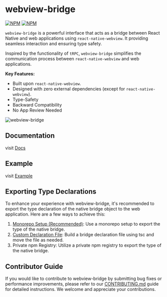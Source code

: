 # webview-bridge

[![NPM](https://img.shields.io/npm/v/%40rnbridge%2Fnative/latest?label=%40rnbridge%2Fnative)](https://www.npmjs.com/package/@webview-bridge/react-native)
[![NPM](https://img.shields.io/npm/v/%40rnbridge%2Fweb/latest?label=%40rnbridge%2Fweb)](https://www.npmjs.com/package/@webview-bridge/web)

`webview-bridge` is a powerful interface that acts as a bridge between React Native and web applications using `react-native-webview`. It providing seamless interaction and ensuring type safety.

Inspired by the functionality of `tRPC`, `webview-bridge` simplifies the communication process between `react-native-webview` and web applications.

**Key Features:**

- Built upon `react-native-webview`.
- Designed with zero external dependencies (except for `react-native-webview`).
- Type-Safety
- Backward Compatibility
- No App Review Needed

![webview-bridge](https://github.com/gronxb/webview-bridge/assets/41789633/a93e6439-f410-42ac-bc4b-b8f32213a537)

## Documentation

visit [Docs](https://gronxb.github.io/webview-bridge)

## Example

visit [Example](https://github.com/gronxb/webview-bridge-example)

## Exporting Type Declarations

To enhance your experience with webview-bridge, it's recommended to export the type declaration of the native bridge object to the web application. Here are a few ways to achieve this:

1. [Monorepo Setup (Recommended)](https://gronxb.github.io/webview-bridge/exporting-type-declarations/monorepo): Use a monorepo setup to export the type of the native bridge.
2. [Custom Declaration File](https://gronxb.github.io/webview-bridge/exporting-type-declarations/custom-declaration-file): Build a bridge declaration file using tsc and move the file as needed.
3. Private npm Registry: Utilize a private npm registry to export the type of the native bridge.

## Contributor Guide

If you would like to contribute to webview-bridge by submitting bug fixes or performance improvements, please refer to our [CONTRIBUTING.md](https://github.com/brandazine/webview-bridge/blob/main/CONTRIBUTING.md) guide for detailed instructions. We welcome and appreciate your contributions.
